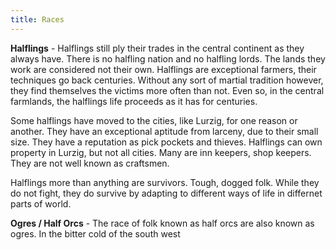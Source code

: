 ```yaml
---
title: Races
---
```


**Halflings** - Halflings still ply their trades in the central continent as they always have. There is no halfling nation and no halfling lords. The lands they work are considered not their own. Halflings are exceptional farmers, their techniques go back centuries. Without any sort of martial tradition however, they find themselves the victims more often than not. Even so, in the central farmlands, the halflings life proceeds as it has for centuries.

Some halflings have moved to the cities, like Lurzig, for one reason or another. They have an exceptional aptitude from larceny, due to their small size. They have a reputation as pick pockets and thieves. Halflings can own property in Lurzig, but not all cities. Many are inn keepers, shop keepers. They are not well known as craftsmen. 

Halflings more than anything are survivors. Tough, dogged folk. While they do not fight, they do survive by adapting to different ways of life in differnet parts of world.

**Ogres / Half Orcs** - The race of folk known as half orcs are also known as ogres. In the bitter cold of the south west